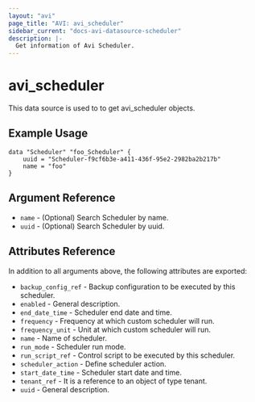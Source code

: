 ```yaml
---
layout: "avi"
page_title: "AVI: avi_scheduler"
sidebar_current: "docs-avi-datasource-scheduler"
description: |-
  Get information of Avi Scheduler.
---
```


# avi_scheduler

This data source is used to to get avi_scheduler objects.

## Example Usage

```hcl
data "Scheduler" "foo_Scheduler" {
    uuid = "Scheduler-f9cf6b3e-a411-436f-95e2-2982ba2b217b"
    name = "foo"
}
```

## Argument Reference

* `name` - (Optional) Search Scheduler by name.
* `uuid` - (Optional) Search Scheduler by uuid.

## Attributes Reference

In addition to all arguments above, the following attributes are exported:

* `backup_config_ref` - Backup configuration to be executed by this scheduler.
* `enabled` - General description.
* `end_date_time` - Scheduler end date and time.
* `frequency` - Frequency at which custom scheduler will run.
* `frequency_unit` - Unit at which custom scheduler will run.
* `name` - Name of scheduler.
* `run_mode` - Scheduler run mode.
* `run_script_ref` - Control script to be executed by this scheduler.
* `scheduler_action` - Define scheduler action.
* `start_date_time` - Scheduler start date and time.
* `tenant_ref` - It is a reference to an object of type tenant.
* `uuid` - General description.
